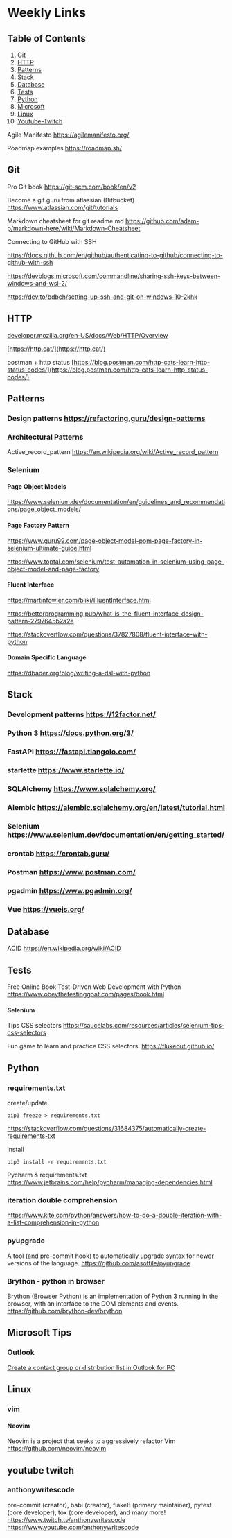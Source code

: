 # Weekly Links
## Table of Contents

1. [Git](#git)
2. [HTTP](#http)
3. [Patterns](#patterns)
4. [Stack](#stack)
5. [Database](#database)
6. [Tests](#tests)
7. [Python](#python)
8. [Microsoft](#microsoft-tips)
9. [Linux](#linux)
10. [Youtube-Twitch](#youtube-twitch)

Agile Manifesto https://agilemanifesto.org/

Roadmap examples https://roadmap.sh/

## Git

Pro Git book
https://git-scm.com/book/en/v2

Become a git guru from atlassian (Bitbucket)
https://www.atlassian.com/git/tutorials
 
Markdown cheatsheet for git readme.md
https://github.com/adam-p/markdown-here/wiki/Markdown-Cheatsheet

Connecting to GitHub with SSH

https://docs.github.com/en/github/authenticating-to-github/connecting-to-github-with-ssh

https://devblogs.microsoft.com/commandline/sharing-ssh-keys-between-windows-and-wsl-2/

https://dev.to/bdbch/setting-up-ssh-and-git-on-windows-10-2khk

## HTTP

[developer.mozilla.org/en-US/docs/Web/HTTP/Overview](https://developer.mozilla.org/en-US/docs/Web/HTTP/Overview)

[https://http.cat/](https://http.cat/)


postman + http status [https://blog.postman.com/http-cats-learn-http-status-codes/](https://blog.postman.com/http-cats-learn-http-status-codes/)
 

## Patterns

### Design patterns https://refactoring.guru/design-patterns

### Architectural Patterns
Active_record_pattern https://en.wikipedia.org/wiki/Active_record_pattern


### Selenium

#### Page Object Models

https://www.selenium.dev/documentation/en/guidelines_and_recommendations/page_object_models/

 
#### Page Factory Pattern

https://www.guru99.com/page-object-model-pom-page-factory-in-selenium-ultimate-guide.html

https://www.toptal.com/selenium/test-automation-in-selenium-using-page-object-model-and-page-factory


#### Fluent Interface

https://martinfowler.com/bliki/FluentInterface.html

https://betterprogramming.pub/what-is-the-fluent-interface-design-pattern-2797645b2a2e

https://stackoverflow.com/questions/37827808/fluent-interface-with-python

#### Domain Specific Language

https://dbader.org/blog/writing-a-dsl-with-python

 

## Stack

### Development patterns https://12factor.net/

### Python 3 https://docs.python.org/3/
 

### FastAPI https://fastapi.tiangolo.com/

### starlette https://www.starlette.io/

### SQLAlchemy https://www.sqlalchemy.org/
 

### Alembic https://alembic.sqlalchemy.org/en/latest/tutorial.html


### Selenium https://www.selenium.dev/documentation/en/getting_started/
 

### crontab https://crontab.guru/
 

### Postman https://www.postman.com/


### pgadmin https://www.pgadmin.org/
 

### Vue https://vuejs.org/

## Database
ACID https://en.wikipedia.org/wiki/ACID

## Tests
Free Online Book Test-Driven Web Development with Python
https://www.obeythetestinggoat.com/pages/book.html

#### Selenium
Tips CSS selectors
https://saucelabs.com/resources/articles/selenium-tips-css-selectors

Fun game to learn and practice CSS selectors.
https://flukeout.github.io/

## Python 
### requirements.txt

create/update
    
    pip3 freeze > requirements.txt

https://stackoverflow.com/questions/31684375/automatically-create-requirements-txt

install

    pip3 install -r requirements.txt

Pycharm & requirements.txt
https://www.jetbrains.com/help/pycharm/managing-dependencies.html


### iteration double comprehension

https://www.kite.com/python/answers/how-to-do-a-double-iteration-with-a-list-comprehension-in-python


### pyupgrade 
A tool (and pre-commit hook) to automatically upgrade syntax for newer versions of the language. https://github.com/asottile/pyupgrade


### Brython - python in browser
Brython (Browser Python) is an implementation of Python 3 running in the browser, with an interface to the DOM elements and events.
https://github.com/brython-dev/brython



## Microsoft Tips
### Outlook

[Create a contact group or distribution list in Outlook for PC](https://support.microsoft.com/en-us/office/create-a-contact-group-or-distribution-list-in-outlook-for-pc-88ff6c60-0a1d-4b54-8c9d-9e1a71bc3023)

## Linux
### vim
#### Neovim
Neovim is a project that seeks to aggressively refactor Vim  https://github.com/neovim/neovim

## youtube twitch
### anthonywritescode
pre-commit (creator), babi (creator), flake8 (primary maintainer), pytest (core developer), tox (core developer), and many more!
https://www.twitch.tv/anthonywritescode
https://www.youtube.com/anthonywritescode
